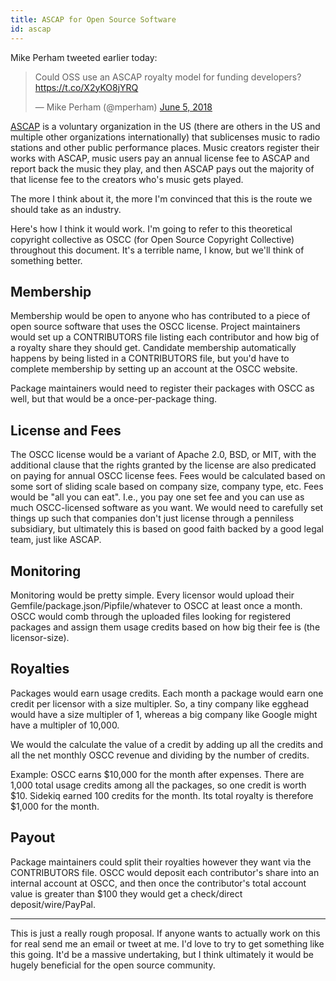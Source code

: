 ```yaml
---
title: ASCAP for Open Source Software
id: ascap
---
```


Mike Perham tweeted earlier today:

<blockquote class="twitter-tweet" data-lang="en"><p lang="en" dir="ltr">Could OSS use an ASCAP royalty model for funding developers? <a href="https://t.co/X2yKO8jYRQ">https://t.co/X2yKO8jYRQ</a></p>&mdash; Mike Perham (@mperham) <a href="https://twitter.com/mperham/status/1004033689267793920?ref_src=twsrc%5Etfw">June 5, 2018</a></blockquote> <script async src="https://platform.twitter.com/widgets.js" charset="utf-8"></script>

[ASCAP](https://en.wikipedia.org/wiki/American_Society_of_Composers,_Authors_and_Publishers) is a voluntary organization in the US (there are others in the US and multiple other organizations internationally) that sublicenses music to radio stations and other public performance places. Music creators register their works with ASCAP, music users pay an annual license fee to ASCAP and report back the music they play, and then ASCAP pays out the majority of that license fee to the creators who's music gets played.

The more I think about it, the more I'm convinced that this is the route we should take as an industry.

Here's how I think it would work. I'm going to refer to this theoretical copyright collective as OSCC (for Open Source Copyright Collective) throughout this document.
It's a terrible name, I know, but we'll think of something better.

## Membership

Membership would be open to anyone who has contributed to a piece of open source software that uses the OSCC license.
Project maintainers would set up a CONTRIBUTORS file listing each contributor and how big of a royalty share they should get.
Candidate membership automatically happens by being listed in a CONTRIBUTORS file, but you'd have to complete membership by setting up an account at the OSCC website.

Package maintainers would need to register their packages with OSCC as well, but that would be a once-per-package thing.

## License and Fees
 
The OSCC license would be a variant of Apache 2.0, BSD, or MIT, with the additional clause that the rights granted by the license are also predicated on paying for annual OSCC license fees.
Fees would be calculated based on some sort of sliding scale based on company size, company type, etc.
Fees would be "all you can eat". I.e., you pay one set fee and you can use as much OSCC-licensed software as you want.
We would need to carefully set things up such that companies don't just license through a penniless subsidiary, but ultimately this is based on good faith backed by a good legal team, just like ASCAP.

## Monitoring

Monitoring would be pretty simple.
Every licensor would upload their Gemfile/package.json/Pipfile/whatever to OSCC at least once a month.
OSCC would comb through the uploaded files looking for registered packages and assign them usage credits based on how big their fee is (the licensor-size).

## Royalties

Packages would earn usage credits.
Each month a package would earn one credit per licensor with a size multipler.
So, a tiny company like egghead would have a size multipler of 1, whereas a big company like Google might have a multipler of 10,000.

We would the calculate the value of a credit by adding up all the credits and all the net monthly OSCC revenue and dividing by the number of credits.

Example: OSCC earns $10,000 for the month after expenses. There are 1,000 total usage credits among all the packages, so one credit is worth $10.
Sidekiq earned 100 credits for the month.
Its total royalty is therefore $1,000 for the month.

## Payout

Package maintainers could split their royalties however they want via the CONTRIBUTORS file.
OSCC would deposit each contributor's share into an internal account at OSCC, and then once the contributor's total account value is greater than $100 they would get a check/direct deposit/wire/PayPal.

---

This is just a really rough proposal. If anyone wants to actually work on this for real send me an email or tweet at me. I'd love to try to get something like this going. It'd be a massive undertaking, but I think ultimately it would be hugely beneficial for the open source community.
